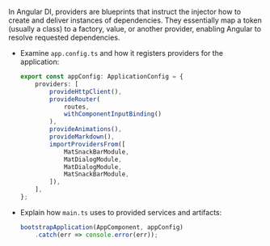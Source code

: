 In Angular DI, providers are blueprints that instruct the injector how to create and deliver instances of dependencies. They essentially map a token (usually a class) to a factory, value, or another provider, enabling Angular to resolve requested dependencies.

- Examine `app.config.ts` and how it registers providers for the application:

    ```typescript
    export const appConfig: ApplicationConfig = {
        providers: [
            provideHttpClient(),
            provideRouter(
                routes,
                withComponentInputBinding()
            ),
            provideAnimations(),
            provideMarkdown(),
            importProvidersFrom([
                MatSnackBarModule,
                MatDialogModule,
                MatDialogModule,
                MatSnackBarModule,
            ]),
        ],
    };
    ```

- Explain how `main.ts` uses to provided services and artifacts:

    ```typescript
    bootstrapApplication(AppComponent, appConfig)
        .catch(err => console.error(err));
    ```